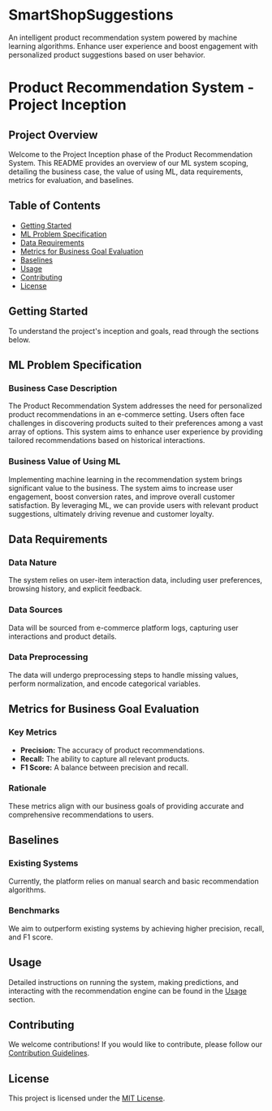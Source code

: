# SmartShopSuggestions
 An intelligent product recommendation system powered by machine learning algorithms. Enhance user experience and boost engagement with personalized product suggestions based on user behavior.

# Product Recommendation System - Project Inception

## Project Overview

Welcome to the Project Inception phase of the Product Recommendation System. This README provides an overview of our ML system scoping, detailing the business case, the value of using ML, data requirements, metrics for evaluation, and baselines.

## Table of Contents

- [Getting Started](#getting-started)
- [ML Problem Specification](#ml-problem-specification)
- [Data Requirements](#data-requirements)
- [Metrics for Business Goal Evaluation](#metrics-for-business-goal-evaluation)
- [Baselines](#baselines)
- [Usage](#usage)
- [Contributing](#contributing)
- [License](#license)

## Getting Started

To understand the project's inception and goals, read through the sections below.

## ML Problem Specification

### Business Case Description

The Product Recommendation System addresses the need for personalized product recommendations in an e-commerce setting. Users often face challenges in discovering products suited to their preferences among a vast array of options. This system aims to enhance user experience by providing tailored recommendations based on historical interactions.

### Business Value of Using ML

Implementing machine learning in the recommendation system brings significant value to the business. The system aims to increase user engagement, boost conversion rates, and improve overall customer satisfaction. By leveraging ML, we can provide users with relevant product suggestions, ultimately driving revenue and customer loyalty.

## Data Requirements

### Data Nature

The system relies on user-item interaction data, including user preferences, browsing history, and explicit feedback.

### Data Sources

Data will be sourced from e-commerce platform logs, capturing user interactions and product details.

### Data Preprocessing

The data will undergo preprocessing steps to handle missing values, perform normalization, and encode categorical variables.

## Metrics for Business Goal Evaluation

### Key Metrics

- **Precision:** The accuracy of product recommendations.
- **Recall:** The ability to capture all relevant products.
- **F1 Score:** A balance between precision and recall.

### Rationale

These metrics align with our business goals of providing accurate and comprehensive recommendations to users.

## Baselines

### Existing Systems

Currently, the platform relies on manual search and basic recommendation algorithms.

### Benchmarks

We aim to outperform existing systems by achieving higher precision, recall, and F1 score.

## Usage

Detailed instructions on running the system, making predictions, and interacting with the recommendation engine can be found in the [Usage](#usage) section.

## Contributing

We welcome contributions! If you would like to contribute, please follow our [Contribution Guidelines](CONTRIBUTING.md).

## License

This project is licensed under the [MIT License](LICENSE).